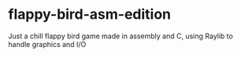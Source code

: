 # flappy-bird-asm-edition
Just a chill flappy bird game made in assembly and C, using Raylib to handle graphics and I/O
